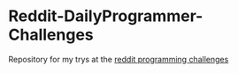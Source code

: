 # Reddit-DailyProgrammer-Challenges
Repository for my trys at the [reddit programming challenges](https://www.reddit.com/r/dailyprogrammer)
